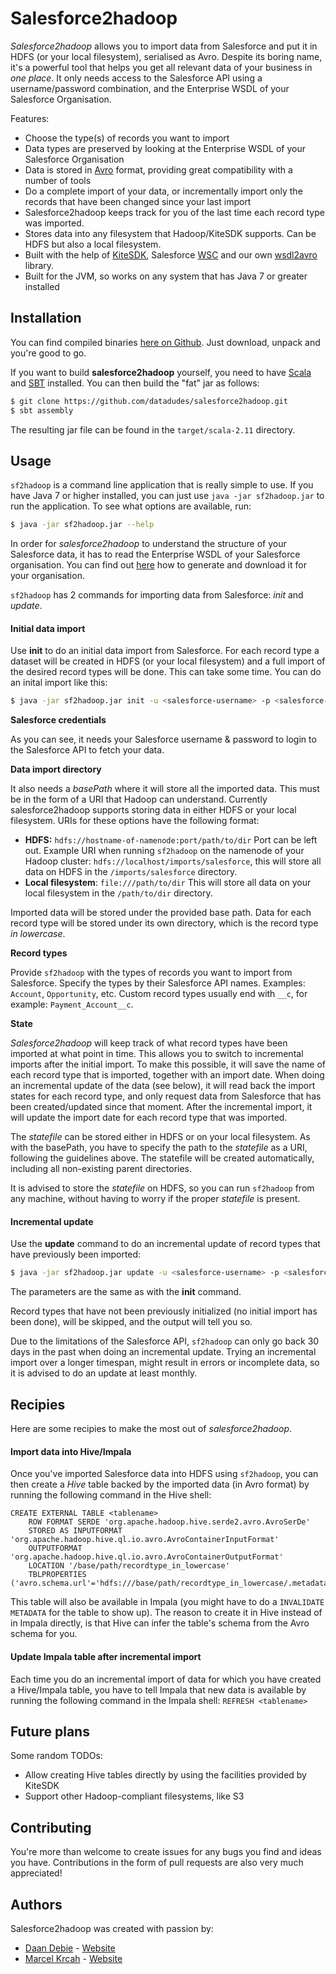 Salesforce2hadoop
=================

_Salesforce2hadoop_ allows you to import data from Salesforce and put it in HDFS (or your local filesystem), serialised as 
Avro. Despite its boring name, it's a powerful tool that helps you get all relevant data of your business in _one place_. 
It only needs access to the Salesforce API using a username/password combination, and the Enterprise WSDL of your 
Salesforce Organisation.

Features:

- Choose the type(s) of records you want to import
- Data types are preserved by looking at the Enterprise WSDL of your Salesforce Organisation
- Data is stored in [Avro](https://avro.apache.org/docs/current/) format, providing great compatibility with a number of tools
- Do a complete import of your data, or incrementally import only the records that have been changed since your last import
- Salesforce2hadoop keeps track for you of the last time each record type was imported.
- Stores data into any filesystem that Hadoop/KiteSDK supports. Can be HDFS but also a local filesystem.
- Built with the help of [KiteSDK](http://kitesdk.org/), Salesforce [WSC](https://github.com/forcedotcom/wsc) and our own [wsdl2avro](https://github.com/datadudes/wsdl2avro) library.
- Built for the JVM, so works on any system that has Java 7 or greater installed

## Installation

You can find compiled binaries [here on Github](https://github.com/datadudes/salesforce2hadoop/releases). Just download, 
unpack and you're good to go.

If you want to build **salesforce2hadoop** yourself, you need to have [Scala](http://www.scala-lang.org/download/install.html) 
and [SBT](http://www.scala-sbt.org/release/tutorial/Setup.html) installed. You can then build the "fat" jar as follows:

```bash
$ git clone https://github.com/datadudes/salesforce2hadoop.git
$ sbt assembly
```

The resulting jar file can be found in the `target/scala-2.11` directory.

## Usage

`sf2hadoop` is a command line application that is really simple to use. If you have Java 7 or higher installed, you 
can just use `java -jar sf2hadoop.jar` to run the application. To see what options are available, run:

```bash
$ java -jar sf2hadoop.jar --help
```

In order for _salesforce2hadoop_ to understand the structure of your Salesforce data, it has to read the Enterprise WSDL 
of your Salesforce organisation. You can find out [here](https://developer.salesforce.com/docs/atlas.en-us.api.meta/api/sforce_api_quickstart_steps_generate_wsdl.htm) 
how to generate and download it for your organisation.

`sf2hadoop` has 2 commands for importing data from Salesforce: _init_ and _update_.

#### Initial data import

Use **init** to do an initial data import from Salesforce. For each record type a dataset will be created in HDFS 
(or your local filesystem) and a full import of the desired record types will be done. This can take some time. You can 
do an inital import like this:

```bash
$ java -jar sf2hadoop.jar init -u <salesforce-username> -p <salesforce-password> -b /base/path -w /path/to/enterprise.wsdl -s /path/to/state-file recordtype1 recordtype2 ...
```

**Salesforce credentials**

As you can see, it needs your Salesforce username & password to login to the Salesforce API to fetch your data. 

**Data import directory**

It also needs a _basePath_ where it will store all the imported data. This must be in the form of a URI that Hadoop can 
understand. Currently salesforce2hadoop supports storing data in either HDFS or your local filesystem. URIs for these 
options have the following format:

- **HDFS:** `hdfs://hostname-of-namenode:port/path/to/dir` Port can be left out. Example URI when running `sf2hadoop` on 
the namenode of your Hadoop cluster: `hdfs://localhost/imports/salesforce`, this will store all data on HDFS in the 
`/imports/salesforce` directory.
- **Local filesystem**: `file:///path/to/dir` This will store all data on your local filesystem in the `/path/to/dir` directory.

Imported data will be stored under the provided base path. Data for each record type will be stored under its own 
directory, which is the record type _in lowercase_.

**Record types**

Provide `sf2hadoop` with the types of records you want to import from Salesforce. Specify the types by their Salesforce API names. Examples: `Account`, `Opportunity`, etc. Custom record types usually end with `__c`, for example: 
`Payment_Account__c`.

**State**

_Salesforce2hadoop_ will keep track of what record types have been imported at what point in time. This allows you to switch 
to incremental imports after the initial import. To make this possible, it will save the name of each record type that 
is imported, together with an import date. When doing an incremental update of the data (see below), it will read back 
the import states for each record type, and only request data from Salesforce that has been created/updated since that 
moment. After the incremental import, it will update the import date for each record type that was imported.

The _statefile_ can be stored either in HDFS or on your local filesystem. As with the basePath, you have to specify the 
path to the _statefile_ as a URI, following the guidelines above. The statefile will be created automatically, including all 
non-existing parent directories.

It is advised to store the _statefile_ on HDFS, so you can run `sf2hadoop` from any machine, without having to worry if 
the proper _statefile_ is present.

#### Incremental update

Use the **update** command to do an incremental update of record types that have previously been imported:

```bash
$ java -jar sf2hadoop.jar update -u <salesforce-username> -p <salesforce-password> -b /base/path -w /path/to/enterprise.wsdl -s /path/to/state-file recordtype1 recordtype2 ...
```

The parameters are the same as with the **init** command.

Record types that have not been previously initialized (no initial import has been done), will be skipped, and the output 
will tell you so.

Due to the limitations of the Salesforce API, `sf2hadoop` can only go back 30 days in the past when doing an incremental 
update. Trying an incremental import over a longer timespan, might result in errors or incomplete data, so it is advised 
to do an update at least monthly.

## Recipies

Here are some recipies to make the most out of _salesforce2hadoop_.

#### Import data into Hive/Impala

Once you've imported Salesforce data into HDFS using `sf2hadoop`, you can then create a _Hive_ table backed by the 
imported data (in Avro format) by running the following command in the Hive shell:

```
CREATE EXTERNAL TABLE <tablename>
    ROW FORMAT SERDE 'org.apache.hadoop.hive.serde2.avro.AvroSerDe'
    STORED AS INPUTFORMAT 'org.apache.hadoop.hive.ql.io.avro.AvroContainerInputFormat'
    OUTPUTFORMAT 'org.apache.hadoop.hive.ql.io.avro.AvroContainerOutputFormat'
    LOCATION '/base/path/recordtype_in_lowercase'
    TBLPROPERTIES ('avro.schema.url'='hdfs:///base/path/recordtype_in_lowercase/.metadata/schema.avsc');
```

This table will also be available in Impala (you might have to do a `INVALIDATE METADATA` for the table to show up). 
The reason to create it in Hive instead of in Impala directly, is that Hive can infer the table's schema from the Avro 
schema for you.

#### Update Impala table after incremental import

Each time you do an incremental import of data for which you have created a Hive/Impala table, you have to tell Impala 
that new data is available by running the following command in the Impala shell: `REFRESH <tablename>`

## Future plans

Some random TODOs:

- Allow creating Hive tables directly by using the facilities provided by KiteSDK
- Support other Hadoop-compliant filesystems, like S3

## Contributing

You're more than welcome to create issues for any bugs you find and ideas you have. Contributions in the form of pull 
requests are also very much appreciated!

## Authors

Salesforce2hadoop was created with passion by:

- [Daan Debie](https://github.com/DandyDev) - [Website](http://dandydev.net/)
- [Marcel Krcah](https://github.com/mkrcah) - [Website](http://marcelkrcah.net/)
